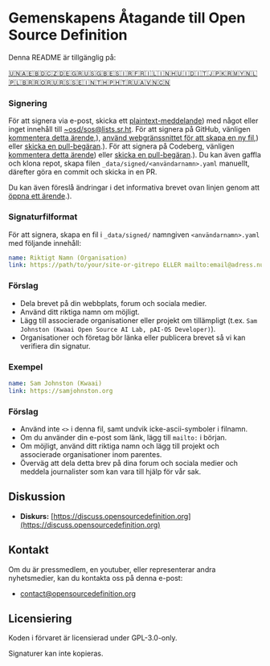 # Gemenskapens Åtagande till Open Source Definition

Denna README är tillgänglig på:
<!-- TRANSLATIONS_START -->
[🇺🇳](README.md)[🇦🇪](README-ar-AE.md)[🇧🇩](README-bn-BD.md)[🇨🇿](README-cs-CZ.md)[🇩🇪](README-de-DE.md)[🇬🇷](README-el-GR.md)[🇺🇸](README-en-US.md)[🇬🇧](README-en-GB.md)[🇪🇸](README-es-ES.md)[🇮🇷](README-fa-IR.md)[🇫🇷](README-fr-FR.md)[🇮🇱](README-he-IL.md)[🇮🇳](README-hi-IN.md)[🇭🇺](README-hu-HU.md)[🇮🇩](README-id-ID.md)[🇮🇹](README-it-IT.md)[🇯🇵](README-ja-JP.md)[🇰🇷](README-ko-KR.md)[🇲🇾](README-ms-MY.md)[🇳🇱](README-nl-NL.md)[🇵🇱](README-pl-PL.md)[🇧🇷](README-pt-BR.md)[🇷🇴](README-ro-RO.md)[🇷🇺](README-ru-RU.md)[🇷🇸](README-sr-RS.md)[🇸🇪](README-sv-SE.md)[🇮🇳](README-ta-IN.md)[🇹🇭](README-th-TH.md)[🇵🇭](README-tl-PH.md)[🇹🇷](README-tr-TR.md)[🇺🇦](README-uk-UA.md)[🇻🇳](README-vi-VN.md)[🇨🇳](README-zh-CN.md)
<!-- TRANSLATIONS_END -->

### Signering

För att signera via e-post, skicka ett [plaintext-meddelande](https://useplaintext.email/)) med något eller inget innehåll till [~osd/sos@lists.sr.ht](mailto:~osd/sos@lists.sr.ht).
För att signera på GitHub, vänligen [kommentera detta ärende](https://github.com/OpenSourceDefinition/sos/issues/1),), [använd webgränssnittet för att skapa en ny fil](https://github.com/OpenSourceDefinition/sos/new/main/_data/signed),) eller [skicka en pull-begäran](https://github.com/OpenSourceDefinition/sos/pulls).).
För att signera på Codeberg, vänligen [kommentera detta ärende](https://codeberg.org/osd/sos/issues/1)) eller [skicka en pull-begäran](https://codeberg.org/osd/sos/pulls).).
Du kan även gaffla och klona repot, skapa filen `_data/signed/<användarnamn>.yaml` manuellt, därefter göra en commit och skicka in en PR.

Du kan även föreslå ändringar i det informativa brevet ovan linjen genom att [öppna ett ärende](https://codeberg.org/osd/sos/issues).).

### Signaturfilformat

För att signera, skapa en fil i `_data/signed/` namngiven `<användarnamn>.yaml` med följande innehåll:

```yaml
name: Riktigt Namn (Organisation)
link: https://path/to/your/site-or-gitrepo ELLER mailto:email@adress.nul
```

### Förslag
- Dela brevet på din webbplats, forum och sociala medier.
- Använd ditt riktiga namn om möjligt.
- Lägg till associerade organisationer eller projekt om tillämpligt (t.ex. `Sam Johnston (Kwaai Open Source AI Lab, pAI-OS Developer)`).
- Organisationer och företag bör länka eller publicera brevet så vi kan verifiera din signatur.

### Exempel

```yaml
name: Sam Johnston (Kwaai)
link: https://samjohnston.org
```

### Förslag

- Använd inte `<>` i denna fil, samt undvik icke-ascii-symboler i filnamn.
- Om du använder din e-post som länk, lägg till `mailto:` i början.
- Om möjligt, använd ditt riktiga namn och lägg till projekt och associerade organisationer inom parentes.
- Överväg att dela detta brev på dina forum och sociala medier och meddela journalister som kan vara till hjälp för vår sak.

## Diskussion

- **Diskurs:** [https://discuss.opensourcedefinition.org](https://discuss.opensourcedefinition.org)

## Kontakt
Om du är pressmedlem, en youtuber, eller representerar andra nyhetsmedier, kan du kontakta oss på denna e-post:
- [contact@opensourcedefinition.org](mailto:contact@opensourcedefinition.org)

## Licensiering
Koden i förvaret är licensierad under GPL-3.0-only.

Signaturer kan inte kopieras.